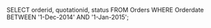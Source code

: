 SELECT orderid, quotationid, status FROM Orders WHERE Orderdate BETWEEN '1-Dec-2014' AND '1-Jan-2015';